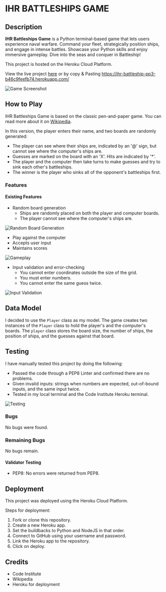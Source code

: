 # IHR BATTLESHIPS GAME

## Description
**IHR Battleships Game** is a Python terminal-based game that lets users experience naval warfare. Command your fleet, strategically position ships, and engage in intense battles. Showcase your Python skills and enjoy immersive gameplay. Dive into the seas and conquer in Battleship!

This project is hosted on the Heroku Cloud Platform.

View the live project [here](https://ihr-battleship-pp3-b46c9feefb74.herokuapp.com/) or by copy & Pasting https://ihr-battleship-pp3-b46c9feefb74.herokuapp.com/ 

![Game Screenshot](https://hasibullah.com/da/01.PNG)

## How to Play
IHR Battleships Game is based on the classic pen-and-paper game. You can read more about it on [Wikipedia](https://en.wikipedia.org/wiki/Battleship_(game)).

In this version, the player enters their name, and two boards are randomly generated:
- The player can see where their ships are, indicated by an '@' sign, but cannot see where the computer's ships are.
- Guesses are marked on the board with an 'X'. Hits are indicated by '*'.
- The player and the computer then take turns to make guesses and try to sink each other's battleships.
- The winner is the player who sinks all of the opponent's battleships first.

### Features

#### Existing Features
- Random board generation
  - Ships are randomly placed on both the player and computer boards.
  - The player cannot see where the computer's ships are.
  
![Random Board Generation](https://hasibullah.com/da/02.PNG)

- Play against the computer
- Accepts user input
- Maintains scores

![Gameplay](https://hasibullah.com/da/03.PNG)

- Input validation and error-checking
  - You cannot enter coordinates outside the size of the grid.
  - You must enter numbers.
  - You cannot enter the same guess twice.

![Input Validation](https://hasibullah.com/da/04.PNG)

## Data Model
I decided to use the `Player` class as my model. The game creates two instances of the `Player` class to hold the player's and the computer's boards. The `player` class stores the board size, the number of ships, the position of ships, and the guesses against that board.

## Testing
I have manually tested this project by doing the following:
- Passed the code through a PEP8 Linter and confirmed there are no problems.
- Given invalid inputs: strings when numbers are expected, out-of-bound inputs, and the same input twice.
- Tested in my local terminal and the Code Institute Heroku terminal.

![Testing](https://hasibullah.com/da/05.PNG)

### Bugs
No bugs were found.

### Remaining Bugs
No bugs remain.

#### Validator Testing
- PEP8: No errors were returned from PEP8.

## Deployment
This project was deployed using the Heroku Cloud Platform.

Steps for deployment:
1. Fork or clone this repository.
2. Create a new Heroku app.
3. Set the buildbacks to Python and NodeJS in that order.
4. Connect to GitHub using your username and password.
5. Link the Heroku app to the repository.
6. Click on deploy.

## Credits
- Code Institute
- Wikipedia
- Heroku for deployment
